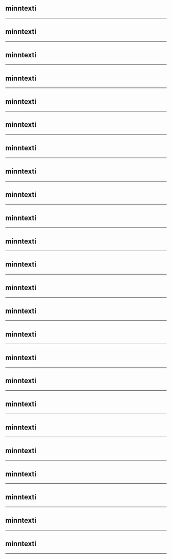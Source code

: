 <!-- .slide: data-background="https://raw.githubusercontent.com/harkanatta/eyjarey/main/minnimyndir/DJI_0043.JPEG"data-background-size="contain" -->
<span>

<h2>
minntexti
</h2>
<!-- .element: class="fragment" data-fragment-index="1" --></span>

---

<!-- .slide: data-background="https://raw.githubusercontent.com/harkanatta/eyjarey/main/minnimyndir/DJI_0044.JPEG"data-background-size="contain" -->
<span>

<h2>
minntexti
</h2>
<!-- .element: class="fragment" data-fragment-index="1" --></span>

---

<!-- .slide: data-background="https://raw.githubusercontent.com/harkanatta/eyjarey/main/minnimyndir/DJI_0045.JPEG"data-background-size="contain" -->
<span>

<h2>
minntexti
</h2>
<!-- .element: class="fragment" data-fragment-index="1" --></span>

---

<!-- .slide: data-background="https://raw.githubusercontent.com/harkanatta/eyjarey/main/minnimyndir/DJI_0046.JPEG"data-background-size="contain" -->
<span>

<h2>
minntexti
</h2>
<!-- .element: class="fragment" data-fragment-index="1" --></span>

---

<!-- .slide: data-background="https://raw.githubusercontent.com/harkanatta/eyjarey/main/minnimyndir/DJI_0047.JPEG"data-background-size="contain" -->
<span>

<h2>
minntexti
</h2>
<!-- .element: class="fragment" data-fragment-index="1" --></span>

---

<!-- .slide: data-background="https://raw.githubusercontent.com/harkanatta/eyjarey/main/minnimyndir/DJI_0048.JPEG"data-background-size="contain" -->
<span>

<h2>
minntexti
</h2>
<!-- .element: class="fragment" data-fragment-index="1" --></span>

---

<!-- .slide: data-background="https://raw.githubusercontent.com/harkanatta/eyjarey/main/minnimyndir/DJI_0049.JPEG"data-background-size="contain" -->
<span>

<h2>
minntexti
</h2>
<!-- .element: class="fragment" data-fragment-index="1" --></span>

---

<!-- .slide: data-background="https://raw.githubusercontent.com/harkanatta/eyjarey/main/minnimyndir/DJI_0050.JPEG"data-background-size="contain" -->
<span>

<h2>
minntexti
</h2>
<!-- .element: class="fragment" data-fragment-index="1" --></span>

---

<!-- .slide: data-background="https://raw.githubusercontent.com/harkanatta/eyjarey/main/minnimyndir/DJI_0051.JPEG"data-background-size="contain" -->
<span>

<h2>
minntexti
</h2>
<!-- .element: class="fragment" data-fragment-index="1" --></span>

---

<!-- .slide: data-background="https://raw.githubusercontent.com/harkanatta/eyjarey/main/minnimyndir/DJI_0052.JPEG"data-background-size="contain" -->
<span>

<h2>
minntexti
</h2>
<!-- .element: class="fragment" data-fragment-index="1" --></span>

---

<!-- .slide: data-background="https://raw.githubusercontent.com/harkanatta/eyjarey/main/minnimyndir/DJI_0053.JPEG"data-background-size="contain" -->
<span>

<h2>
minntexti
</h2>
<!-- .element: class="fragment" data-fragment-index="1" --></span>

---

<!-- .slide: data-background="https://raw.githubusercontent.com/harkanatta/eyjarey/main/minnimyndir/DJI_0054.JPEG"data-background-size="contain" -->
<span>

<h2>
minntexti
</h2>
<!-- .element: class="fragment" data-fragment-index="1" --></span>

---

<!-- .slide: data-background="https://raw.githubusercontent.com/harkanatta/eyjarey/main/minnimyndir/DJI_0055.JPEG"data-background-size="contain" -->
<span>

<h2>
minntexti
</h2>
<!-- .element: class="fragment" data-fragment-index="1" --></span>

---

<!-- .slide: data-background="https://raw.githubusercontent.com/harkanatta/eyjarey/main/minnimyndir/DJI_0056.JPEG"data-background-size="contain" -->
<span>

<h2>
minntexti
</h2>
<!-- .element: class="fragment" data-fragment-index="1" --></span>

---

<!-- .slide: data-background="https://raw.githubusercontent.com/harkanatta/eyjarey/main/minnimyndir/DJI_0057.JPEG"data-background-size="contain" -->
<span>

<h2>
minntexti
</h2>
<!-- .element: class="fragment" data-fragment-index="1" --></span>

---

<!-- .slide: data-background="https://raw.githubusercontent.com/harkanatta/eyjarey/main/minnimyndir/DJI_0058.JPEG"data-background-size="contain" -->
<span>

<h2>
minntexti
</h2>
<!-- .element: class="fragment" data-fragment-index="1" --></span>

---

<!-- .slide: data-background="https://raw.githubusercontent.com/harkanatta/eyjarey/main/minnimyndir/DJI_0059.JPEG"data-background-size="contain" -->
<span>

<h2>
minntexti
</h2>
<!-- .element: class="fragment" data-fragment-index="1" --></span>

---

<!-- .slide: data-background="https://raw.githubusercontent.com/harkanatta/eyjarey/main/minnimyndir/DJI_0060.JPEG"data-background-size="contain" -->
<span>

<h2>
minntexti
</h2>
<!-- .element: class="fragment" data-fragment-index="1" --></span>

---

<!-- .slide: data-background="https://raw.githubusercontent.com/harkanatta/eyjarey/main/minnimyndir/DJI_0061.JPEG"data-background-size="contain" -->
<span>

<h2>
minntexti
</h2>
<!-- .element: class="fragment" data-fragment-index="1" --></span>

---

<!-- .slide: data-background="https://raw.githubusercontent.com/harkanatta/eyjarey/main/minnimyndir/DJI_0062.JPEG"data-background-size="contain" -->
<span>

<h2>
minntexti
</h2>
<!-- .element: class="fragment" data-fragment-index="1" --></span>

---

<!-- .slide: data-background="https://raw.githubusercontent.com/harkanatta/eyjarey/main/minnimyndir/DJI_0063.JPEG"data-background-size="contain" -->
<span>

<h2>
minntexti
</h2>
<!-- .element: class="fragment" data-fragment-index="1" --></span>

---

<!-- .slide: data-background="https://raw.githubusercontent.com/harkanatta/eyjarey/main/minnimyndir/DJI_0064.JPEG"data-background-size="contain" -->
<span>

<h2>
minntexti
</h2>
<!-- .element: class="fragment" data-fragment-index="1" --></span>

---

<!-- .slide: data-background="https://raw.githubusercontent.com/harkanatta/eyjarey/main/minnimyndir/DJI_0065.JPEG"data-background-size="contain" -->
<span>

<h2>
minntexti
</h2>
<!-- .element: class="fragment" data-fragment-index="1" --></span>

---

<!-- .slide: data-background="https://raw.githubusercontent.com/harkanatta/eyjarey/main/minnimyndir/DJI_0066.JPEG"data-background-size="contain" -->
<span>

<h2>
minntexti
</h2>
<!-- .element: class="fragment" data-fragment-index="1" --></span>

---

